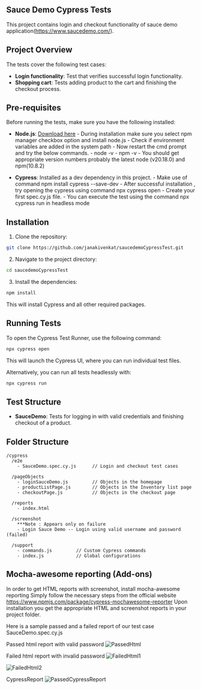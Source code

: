
## Sauce Demo Cypress Tests

This project contains login and checkout functionality of sauce demo application(https://www.saucedemo.com/).

## Project Overview

The tests cover the following test cases:
- **Login functionality**: Test that verifies successful login functionality.
- **Shopping cart**: Tests adding product to the cart and finishing the checkout process.

## Pre-requisites

Before running the tests, make sure you have the following installed:
- **Node.js**: [Download here](https://nodejs.org/)
             - During installation make sure you select npm manager checkbox option and install node.js
             - Check if environment variables are added in the system path 
             - Now restart the cmd prompt and try the below commands.
             - node -v
             - npm -v
             - You should get appropriate version numbers probably the latest node (v20.18.0) and npm(10.8.2)

- **Cypress**: Installed as a dev dependency in this project.
             - Make use of command npm install cypress --save-dev
             - After successful installation , try opening the cypress using command npx cypress open 
             - Create your first spec.cy.js file.
             - You can execute the test using the command npx cypress run in headless mode

## Installation

1. Clone the repository:

```bash
git clone https://github.com/janakivenkat/saucedemoCypressTest.git
```

2. Navigate to the project directory:

```bash
cd saucedemoCypressTest
```

3. Install the dependencies:

```bash
npm install
```

This will install Cypress and all other required packages.

## Running Tests

To open the Cypress Test Runner, use the following command:

```bash
npx cypress open
```

This will launch the Cypress UI, where you can run individual test files.

Alternatively, you can run all tests headlessly with:

```bash
npx cypress run
```

## Test Structure

- **SauceDemo**: Tests for logging in with valid credentials and finishing checkout of a product.

## Folder Structure

```
/cypress
  /e2e
    - SauceDemo.spec.cy.js      // Login and checkout test cases
  
  /pageObjects
    - loginSauceDemo.js         // Objects in the homepage
    - productListPage.js        // Objects in the Inventory list page
    - checkoutPage.js           // Objects in the checkout page

  /reports
    - index.html

  /screenshot
    ***Note : Appears only on failure
    - Login Sauce Demo -- Login using valid username and password (failed)

  /support
    - commands.js         // Custom Cypress commands
    - index.js            // Global configurations
```
## Mocha-awesome reporting (Add-ons)
In order to get HTML reports with screenshot, install mocha-awesome reporting 
Simply follow the necessary steps from the official website https://www.npmjs.com/package/cypress-mochawesome-reporter
Upon installation you get the appropriate HTML and screenshot reports in your project folder.

Here is a sample passed and a failed report of our test case SauceDemo.spec.cy.js

Passed html report with valid password 
![PassedHtml](https://github.com/user-attachments/assets/0d6c6894-be51-4092-99bd-a1e51e50274d)

Failed html report with invalid password
![FailedHtml1](https://github.com/user-attachments/assets/817ed533-4f8b-4bed-91e1-4b470e30512f)

![FailedHtml2](https://github.com/user-attachments/assets/ef1f552f-d3c8-4bcf-999b-826c39118609)

CypressReport
![PassedCypressReport](https://github.com/user-attachments/assets/4882b7a3-d735-4452-b75f-e42c06fceac7)


